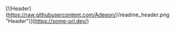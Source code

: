 \[!\[Header\](https://raw.githubusercontent.com/Adeeon/<OWNER>/<OWNER>/readme_header.png "Header")](https://some-url.dev/)
